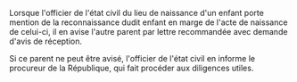 Lorsque l'officier de l'état civil du lieu de naissance d'un enfant porte mention de la reconnaissance dudit enfant en marge de l'acte de naissance de celui-ci, il en avise l'autre parent par lettre recommandée avec demande d'avis de réception.

Si ce parent ne peut être avisé, l'officier de l'état civil en informe le procureur de la République, qui fait procéder aux diligences utiles.
